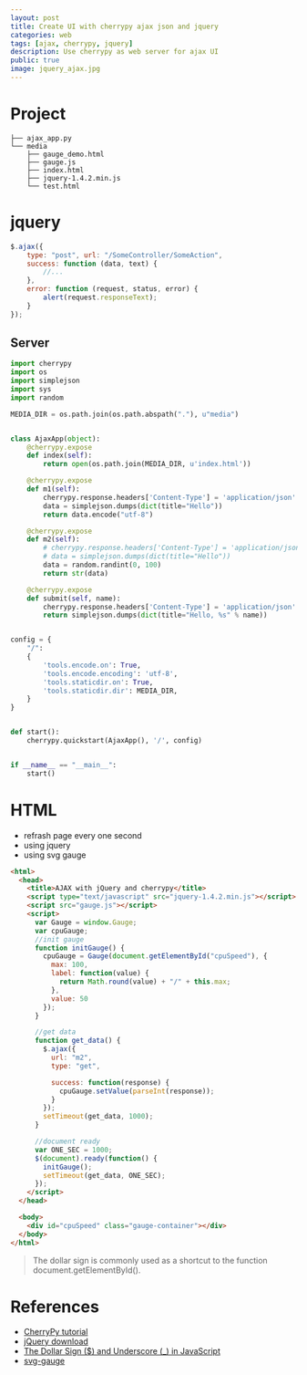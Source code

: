 ```yaml
---
layout: post
title: Create UI with cherrypy ajax json and jquery
categories: web
tags: [ajax, cherrypy, jquery]
description: Use cherrypy as web server for ajax UI
public: true
image: jquery_ajax.jpg
---
```


# Project
```
├── ajax_app.py
└── media
    ├── gauge_demo.html
    ├── gauge.js
    ├── index.html
    ├── jquery-1.4.2.min.js
    └── test.html

```
# jquery
```javascript
$.ajax({
    type: "post", url: "/SomeController/SomeAction",
    success: function (data, text) {
        //...
    },
    error: function (request, status, error) {
        alert(request.responseText);
    }
});
```

## Server
```python
import cherrypy
import os
import simplejson
import sys
import random

MEDIA_DIR = os.path.join(os.path.abspath("."), u"media")


class AjaxApp(object):
    @cherrypy.expose
    def index(self):
        return open(os.path.join(MEDIA_DIR, u'index.html'))

    @cherrypy.expose
    def m1(self):
        cherrypy.response.headers['Content-Type'] = 'application/json'
        data = simplejson.dumps(dict(title="Hello"))
        return data.encode("utf-8")

    @cherrypy.expose
    def m2(self):
        # cherrypy.response.headers['Content-Type'] = 'application/json'
        # data = simplejson.dumps(dict(title="Hello"))
        data = random.randint(0, 100)
        return str(data)

    @cherrypy.expose
    def submit(self, name):
        cherrypy.response.headers['Content-Type'] = 'application/json'
        return simplejson.dumps(dict(title="Hello, %s" % name))


config = {
    "/":
    {
        'tools.encode.on': True,
        'tools.encode.encoding': 'utf-8',
        'tools.staticdir.on': True,
        'tools.staticdir.dir': MEDIA_DIR,
    }
}


def start():
    cherrypy.quickstart(AjaxApp(), '/', config)


if __name__ == "__main__":
    start()

```

# HTML
- refrash page every one second
- using jquery
- using svg gauge


```html
<html>
  <head>
    <title>AJAX with jQuery and cherrypy</title>
    <script type="text/javascript" src="jquery-1.4.2.min.js"></script>
    <script src="gauge.js"></script>
    <script>
      var Gauge = window.Gauge;
      var cpuGauge;
      //init gauge
      function initGauge() {
        cpuGauge = Gauge(document.getElementById("cpuSpeed"), {
          max: 100,
          label: function(value) {
            return Math.round(value) + "/" + this.max;
          },
          value: 50
        });
      }

      //get data
      function get_data() {
        $.ajax({
          url: "m2",
          type: "get",

          success: function(response) {
            cpuGauge.setValue(parseInt(response));
          }
        });
        setTimeout(get_data, 1000);
      }

      //document ready
      var ONE_SEC = 1000;
      $(document).ready(function() {
        initGauge();
        setTimeout(get_data, ONE_SEC);
      });
    </script>
  </head>

  <body>
    <div id="cpuSpeed" class="gauge-container"></div>
  </body>
</html>

```
> The dollar sign is commonly used as a shortcut to the function document.getElementById().
# References
- [CherryPy tutorial](https://www.tutorialspoint.com/cherrypy/index.htm)
- [jQuery download](https://blog.jquery.com/2010/02/19/jquery-142-released/)
- [The Dollar Sign ($) and Underscore (_) in JavaScript](https://www.thoughtco.com/and-in-javascript-2037515)
- [svg-gauge](https://github.com/naikus/svg-gauge)